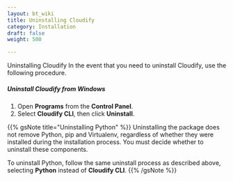 ```yaml
---
layout: bt_wiki
title: Uninstalling Cloudify
category: Installation
draft: false
weight: 500

---
```


 Uninstalling Cloudify
 In the event that you need to uninstall Cloudify, use the following procedure.

##### Uninstall Cloudify from Windows

1. Open **Programs** from the **Control Panel**.
2. Select **Cloudify CLI**, then click **Uninstall**.

{{% gsNote title="Uninstalling Python" %}}
Uninstalling the package does not remove Python, pip and Virtualenv, regardless of whether
they were installed during the installation process. You must decide whether to uninstall these components.

To uninstall Python, follow the same uninstall process as described above, selecting **Python** instead of **Cloudify CLI**.
{{% /gsNote %}}
